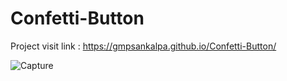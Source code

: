 # Confetti-Button

Project visit link : https://gmpsankalpa.github.io/Confetti-Button/

![Capture](https://github.com/gmpsankalpa/Confetti-Button/assets/123918506/d4b16f74-c141-49df-9395-2e622efd6588)
